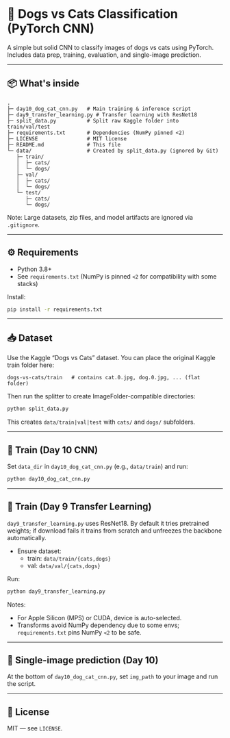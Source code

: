 # 🐶 Dogs vs Cats Classification (PyTorch CNN)

A simple but solid CNN to classify images of dogs vs cats using PyTorch. Includes data prep, training, evaluation, and single-image prediction.

---

## 📦 What's inside

```
.
├─ day10_dog_cat_cnn.py   # Main training & inference script
├─ day9_transfer_learning.py # Transfer learning with ResNet18
├─ split_data.py          # Split raw Kaggle folder into train/val/test
├─ requirements.txt       # Dependencies (NumPy pinned <2)
├─ LICENSE                # MIT license
├─ README.md              # This file
└─ data/                  # Created by split_data.py (ignored by Git)
   ├─ train/
   │  ├─ cats/
   │  └─ dogs/
   ├─ val/
   │  ├─ cats/
   │  └─ dogs/
   └─ test/
      ├─ cats/
      └─ dogs/
```

Note: Large datasets, zip files, and model artifacts are ignored via `.gitignore`.

---

## ⚙️ Requirements

- Python 3.8+
- See `requirements.txt` (NumPy is pinned `<2` for compatibility with some stacks)

Install:

```bash
pip install -r requirements.txt
```

---

## 📥 Dataset

Use the Kaggle “Dogs vs Cats” dataset. You can place the original Kaggle train folder here:

```
dogs-vs-cats/train   # contains cat.0.jpg, dog.0.jpg, ... (flat folder)
```

Then run the splitter to create ImageFolder-compatible directories:

```bash
python split_data.py
```

This creates `data/train|val|test` with `cats/` and `dogs/` subfolders.

---

## 🚀 Train (Day 10 CNN)

Set `data_dir` in `day10_dog_cat_cnn.py` (e.g., `data/train`) and run:

```bash
python day10_dog_cat_cnn.py
```

---

## 🚀 Train (Day 9 Transfer Learning)

`day9_transfer_learning.py` uses ResNet18. By default it tries pretrained weights; if download fails it trains from scratch and unfreezes the backbone automatically.

- Ensure dataset:
  - train: `data/train/{cats,dogs}`
  - val: `data/val/{cats,dogs}`

Run:

```bash
python day9_transfer_learning.py
```

Notes:
- For Apple Silicon (MPS) or CUDA, device is auto-selected.
- Transforms avoid NumPy dependency due to some envs; `requirements.txt` pins NumPy `<2` to be safe.

---

## 🔎 Single-image prediction (Day 10)

At the bottom of `day10_dog_cat_cnn.py`, set `img_path` to your image and run the script.

---

## 📝 License

MIT — see `LICENSE`.
